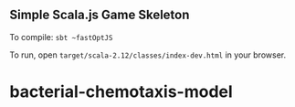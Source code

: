 Simple Scala.js Game Skeleton
-----------------------------

To compile: `sbt ~fastOptJS`

To run, open `target/scala-2.12/classes/index-dev.html` in your browser.
# bacterial-chemotaxis-model
